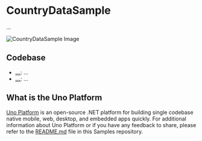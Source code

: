 # CountryDataSample

...

![CountryDataSample Image](doc/assets/countryDataSample.png)

## Codebase

* [**...**](src/CountryDataSample/): ...
* [**...**](src/CountryDataSample/): ...

## What is the Uno Platform

[Uno Platform](https://platform.uno) is an open-source .NET platform for building single codebase native mobile, web, desktop, and embedded apps quickly.
For additional information about Uno Platform or if you have any feedback to share, please refer to the [README.md](../../README.md) file in this Samples repository.